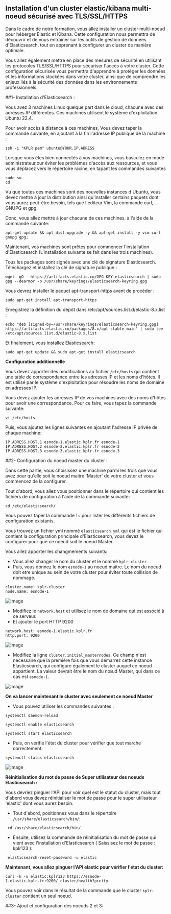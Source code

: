 ## Installation d'un cluster elastic/kibana multi-noeud sécurisé avec TLS/SSL/HTTPS

Dans le cadre de notre formation, vous allez installer un cluster multi-noeud pour héberger Elastic et Kibana. Cette configuration nous permettra de découvrir et de vous entraîner sur les outils de gestion de données d'Elasticsearch, tout en apprenant à configurer un cluster de manière optimale. 

Vous allez également mettre en place des mesures de sécurité en utilisant les protocoles TLS/SSL/HTTPS pour sécuriser l'accès à votre cluster. Cette configuration sécurisée vous permettra d'apprendre à protéger les données et les informations stockées dans votre cluster, ainsi que de comprendre les enjeux liés à la sécurité des données dans les environnements professionnels. 

##1- Installation d'Elasticsearch :

Vous avez 3 machines Linux quelque part dans le cloud, chacune avec des adresses IP différentes. Ces machines utilisent le système d'exploitation Ubuntu 22.4. 

Pour avoir accès à distance à ces machines, Vous devez taper la commande suivante, en ajoutant à la fin l'adresse IP publique de la machine :
```
ssh -i "KPLR.pem" ubuntu@YOUR.IP.ADRESS
```
Lorsque vous êtes bien connectés à vos machines, vous basculez en mode administrateur,our éviter les problèmes d'accès aux ressources, et vous vous déplacez vers le répertoire racine, en tapant les commandes suivantes 
  
 ``` 
 sudo su
 cd
 ```
Vu que toutes ces machines sont des nouvelles instances d'Ubuntu, vous devez mettre à jour la distribution ainsi qu'installer certains paquets dont vous aurez peut-être besoin, tels que l'éditeur Vim, la commande curl, GNUPG et gpg. 

Donc, vous allez mettre à jour chacune de ces machines, à l'aide de la commande suivante:
 ```
 apt-get update && apt dist-upgrade -y && apt-get install -y vim curl gnupg gpg;
 ```
Maintenant, vos machines sont prêtes pour commencer l'installation d'Elasticsearch (L'installation suivante se fait dans les trois machines).

Tous les packages sont signés avec une clé de signature Elasticsearch. Téléchargez et installez la clé de signature publique :
```
wget -qO - https://artifacts.elastic.co/GPG-KEY-elasticsearch | sudo gpg --dearmor -o /usr/share/keyrings/elasticsearch-keyring.gpg
```
Vous devrez installer le paquet apt-transport-https avant de procéder :
```
sudo apt-get install apt-transport-https
```
Enregistrez la définition du dépôt dans /etc/apt/sources.list.d/elastic-8.x.list :
```
echo "deb [signed-by=/usr/share/keyrings/elasticsearch-keyring.gpg] https://artifacts.elastic.co/packages/8.x/apt stable main" | sudo tee /etc/apt/sources.list.d/elastic-8.x.list
```
Et finalement, vous installez Elasticsearch:
```
sudo apt-get update && sudo apt-get install elasticsearch
```
**Configuration additionnelle**

Vous devez apporter des modifications au fichier `/etc/hosts` qui contient une table de correspondance entre les adresses IP et les noms d'hôtes. Il est utilisé par le système d'exploitation pour résoudre les noms de domaine en adresses IP. 

Vous devez ajouter les adresses IP de vos machines avec des noms d'hôtes pour avoir une correspondance. Pour ce faire, vous tapez la commande suivante:
```
vi /etc/hosts
```
Puis, vous ajoutez les lignes suivantes en ajoutant l'adresse IP privée de chaque machine:
```
IP.ADRESS.HOST.1 esnode-1.elastic.kplr.fr esnode-1
IP.ADRESS.HOST.2 esnode-2.elastic.kplr.fr esnode-2
IP.ADRESS.HOST.3 esnode-3.elastic.kplr.fr esnode-3
```
##2- Configuration du noeud master du cluster :

Dans cette partie, vous choisissez une machine parmi les trois que vous avez pour qu'elle soit le noeud maitre 'Master' de votre cluster et vous commencez de la configurer.

Tout d'abord, vous allez vous positionner dans le répertoire qui contient les fichiers de configuration à l'aide de la commande suivante: 
```
cd /etc/elasticsearch/
```
Vous pouvez taper la commande `ls` pour lister les différents fichiers de configuration existants.

Vous trouvez un fichier yml nommé `elasticsearch.yml` qui est le fichier qui contient la configuration principale d'Elasticsearch, vous devez le configurer pour que ce noeud soit le noeud Master.

Vous allez apporter les changmements suivants: 

  - Vous allez changer le nom du cluster et le nommé `kplr-cluster`
  - Puis, vous donnez le nom `esnode-1` au noeud maitre. Le nom du noeud doit etre unique au sein de votre cluster pour éviter toute collision de nommage.
```
cluster.name: kplr-cluster
node.name: esnode-1
```
![image](https://user-images.githubusercontent.com/123748177/227979869-e78cca58-6f6f-4717-86ae-580230cd34a8.png)

  - Modifiez le `network.host` et utilisez le nom de domaine qui est associé à ce serveur.
  - Et ajouter le port HTTP 9200
```
network.host: esnode-1.elastic.kplr.fr
http.port: 9200
```

![image](https://user-images.githubusercontent.com/123748177/227979999-1029c0ec-a81b-4315-b262-2ff509a194a4.png)

  - Modifiez la ligne `cluster.initial_masternodes`. Ce champ n'est nécessaire que la première fois que vous démarrez cette instance Elasticsearch, qui configure   également le cluster auquel ce noeud appartient. La valeur devrait être le nom du nœud Master, qui dans ce cas est `esnode-1`.
  
![image](https://user-images.githubusercontent.com/123748177/227981642-a99f7d27-5004-46d1-9c60-0122539a74d5.png)


**On va lancer maintenant le cluster avec seulement ce noeud Master**

- Vous pouvez utiliser les commandes suivantes : 
```
systemctl daemon-reload

systemctl enable elasticsearch

systemctl start elasticsearch
```

- Puis, on vérifie l'état du cluster pour vérifier que tout marche correctement.

```
systemctl status elasticsearch
```
![image](https://user-images.githubusercontent.com/123748177/227985805-e2755adf-9942-4f90-8f14-c8b6bfa7ec5b.png)


**Réinitialisation du mot de passe de Super utilisateur des noeuds Elasticsearch :**

Vous devriez pinguer l'API pour voir quel est le statut du cluster, mais tout d'abord vous devez réinitialiser le mot de passe pour le super utilisateur 'elastic' dont vous aurez besoin.

- Tout d'abord, positionnez vous dans le répertoire `/usr/share/elasticsearch/bin/`: 
```
 cd /usr/share/elasticsearch/bin/
```
- Ensuite, utilisez la commande de réinitialisation du mot de passe qui vient avec l'installation d'Elasticsearch ( Saissisez le mot de passe : kplr123 ):
```
 elasticsearch-reset-password -u elastic
```

**Maintenant, vous allez pinguer l'API elastic pour vérifier l'état du cluster:** 

```
curl -k -u elastic:kplr123 https://esnode-1.elastic.kplr.fr:9200/_cluster/health?pretty
```
Vous pouvez voir dans le résultat de la commande que le cluster `kplr-cluster` contient un seul noeud.


##3- Ajout et configuration des noeuds 2 et 3:
